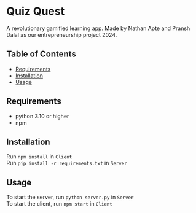 # Quiz Quest

A revolutionary gamified learning app. Made by Nathan Apte and Pransh Dalal as our entrepreneurship project 2024.

## Table of Contents

- [Requirements](#Requirements)
- [Installation](#installation)
- [Usage](#usage)

## Requirements

* python 3.10 or higher
* npm

## Installation

Run `npm install` in `Client` \
Run `pip install -r requirements.txt` in `Server`

## Usage

To start the server, run `python server.py` in `Server` \
To start the client, run `npm start` in `Client`

